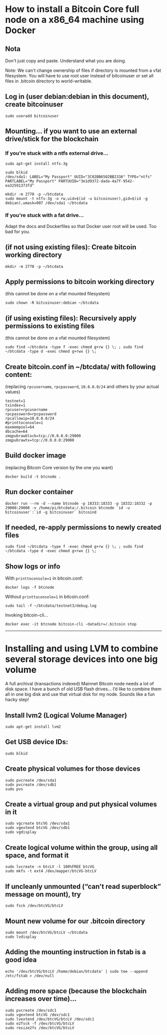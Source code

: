 
# How to install a Bitcoin Core full node on a x86_64 machine using Docker

## Nota

Don't just copy and paste.  Understand what you are doing.

Note: We can't change ownership of files if directory is mounted from a vfat filesystem.  You will have to use root user instead of bitcoinuser or set all files in .bitcoin directory to world-writable.

## Log in (user debian:debian in this document), create bitcoinuser

```shell
sudo useradd bitcoinuser
```

## Mounting... if you want to use an external drive/stick for the blockchain

### If you're stuck with a ntfs external drive...

```shell
sudo apt-get install ntfs-3g
```

```shell
sudo blkid
/dev/sda1: LABEL="My Passport" UUID="3C02BB6502BB2336" TYPE="ntfs" PARTLABEL="My Passport" PARTUUID="3e1d9372-dada-4a7f-9542-ea32591373fd"
```

```shell
mkdir -m 2770 -p ~/btcdata
sudo mount -t ntfs-3g -o rw,uid=$(id -u bitcoinuser),gid=$(id -g debian),umask=007 /dev/sda1 ~/btcdata
```

### If you're stuck with a fat drive...

Adapt the docs and Dockerfiles so that Docker user root will be used.  Too bad for you.

## (if not using existing files): Create bitcoin working directory

```shell
mkdir -m 2770 -p ~/btcdata
```

## Apply permissions to bitcoin working directory
(this cannot be done on a vfat mounted filesystem)

```shell
sudo chown -R bitcoinuser:debian ~/btcdata
```

## (if using existing files): Recursively apply permissions to existing files
(this cannot be done on a vfat mounted filesystem)

```shell
sudo find ~/btcdata -type f -exec chmod g+rw {} \; ; sudo find ~/btcdata -type d -exec chmod g+rwx {} \;
```

## Create bitcoin.conf in ~/btcdata/ with following content:
(replacing `rpcusername`, `rpcpassword`, `10.0.0.0/24` and others by your actual values)

```properties
testnet=1
txindex=1
rpcuser=rpcusername
rpcpassword=rpcpassword
rpcallowip=10.0.0.0/24
#printtoconsole=1
maxmempool=64
dbcache=64
zmqpubrawblock=tcp://0.0.0.0:29000
zmqpubrawtx=tcp://0.0.0.0:29000
```

## Build docker image
(replacing Bitcoin Core version by the one you want)

```shell
docker build -t btcnode .
```

## Run docker container

```shell
docker run --rm -d --name btcnode -p 18333:18333 -p 18332:18332 -p 29000:29000 -v /home/pi/btcdata:/.bitcoin btcnode `id -u bitcoinuser`:`id -g bitcoinuser` bitcoind
```

## If needed, re-apply permissions to newly created files

```shell
sudo find ~/btcdata -type f -exec chmod g+rw {} \; ; sudo find ~/btcdata -type d -exec chmod g+rwx {} \;
```

## Show logs or info

With `printtoconsole=1` in bitcoin.conf:

```shell
docker logs -f btcnode
```

Without `printtoconsole=1` in bitcoin.conf:

```shell
sudo tail -f ~/btcdata/testnet3/debug.log
```

Invoking bitcoin-cli…

```shell
docker exec -it btcnode bitcoin-cli -datadir=/.bitcoin stop
```

---

# Installing and using LVM to combine several storage devices into one big volume

A full archival (transactions indexed) Mainnet Bitcoin node needs a lot of disk space.  I have a bunch of old USB flash drives… I’d like to combine them all in one big disk and use that virtual disk for my node.  Sounds like a fun hacky step!

## Install lvm2 (Logical Volume Manager)

```shell
sudo apt-get install lvm2
```

## Get USB device IDs:

```shell
sudo blkid
```

## Create physical volumes for those devices

```shell
sudo pvcreate /dev/sda1
sudo pvcreate /dev/sdb1
sudo pvs
```

## Create a virtual group and put physical volumes in it

```shell
sudo vgcreate btcVG /dev/sda1
sudo vgextend btcVG /dev/sdb1
sudo vgdisplay
```

## Create logical volume within the group, using all space, and format it

```shell
sudo lvcreate -n btcLV -l 100%FREE btcVG
sudo mkfs -t ext4 /dev/mapper/btcVG-btcLV
```

## If uncleanly unmounted (“can't read superblock” message on mount), try

```shell
sudo fsck /dev/btcVG/btcLV
```

## Mount new volume for our .bitcoin directory

```shell
sudo mount /dev/btcVG/btcLV ~/btcdata
sudo lvdisplay
```

## Adding the mounting instruction in fstab is a good idea

```shell
echo '/dev/btcVG/btcLV /home/debian/btcdata' | sudo tee --append /etc/fstab > /dev/null
```

## Adding more space (because the blockchain increases over time)...

```shell
sudo pvcreate /dev/sdc1
sudo vgextend btcVG /dev/sdc1
sudo lvextend /dev/btcVG/btcLV /dev/sdc1
sudo e2fsck -f /dev/btcVG/btcLV
sudo resize2fs /dev/btcVG/btcLV
```
